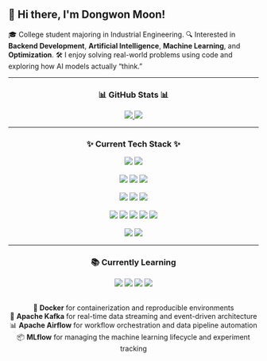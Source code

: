 ## 👋 Hi there, I'm Dongwon Moon!

🎓 College student majoring in Industrial Engineering.
🔍 Interested in **Backend Development**, **Artificial Intelligence**, **Machine Learning**, and **Optimization**.
🛠️ I enjoy solving real-world problems using code and exploring how AI models actually “think.”

---

<h3 align="center">📊 GitHub Stats 📊</h3>

<div align="center">
  <a href="https://github.com/anuraghazra/github-readme-stats">
    <img src="https://github-readme-stats.vercel.app/api?username=dongwonmoon&theme=blue-green&show_icons=true&count_private=true" />
  </a>
  <a href="https://github.com/anuraghazra/github-readme-stats">
    <img src="https://github-readme-stats.vercel.app/api/top-langs/?username=dongwonmoon&theme=blue-green&layout=compact" />
  </a>
</div>

---

<h3 align="center">✨ Current Tech Stack ✨</h3>

<div align="center">
  <!-- Languages -->
  <img src="https://img.shields.io/badge/Python-3670A0?style=for-the-badge&logo=python&logoColor=ffdd54" />
  <img src="https://img.shields.io/badge/Java-007396?style=for-the-badge&logo=java&logoColor=white" />
</div>

<br>

<div align="center">
  <!-- Backend & Frameworks -->
  <img src="https://img.shields.io/badge/FastAPI-009688?style=for-the-badge&logo=fastapi&logoColor=white" />
  <img src="https://img.shields.io/badge/Uvicorn-333333?style=for-the-badge&logo=uvicorn&logoColor=white" />
  <img src="https://img.shields.io/badge/Gunicorn-339933?style=for-the-badge&logo=gunicorn&logoColor=white" />
</div>

<br>

<div align="center">
  <!-- Container & Orchestration -->
  <img src="https://img.shields.io/badge/Docker-2496ED?style=for-the-badge&logo=docker&logoColor=white" />
  <img src="https://img.shields.io/badge/Apache_Kafka-231F20?style=for-the-badge&logo=apache-kafka&logoColor=white" />
  <img src="https://img.shields.io/badge/Apache_Airflow-017CEE?style=for-the-badge&logo=apache-airflow&logoColor=white" />
</div>

<br>

<div align="center">
  <!-- Data & ML Tools -->
  <img src="https://img.shields.io/badge/MLflow-023430?style=for-the-badge&logo=mlflow&logoColor=white" />
  <img src="https://img.shields.io/badge/PyTorch-EE4C2C?style=for-the-badge&logo=PyTorch&logoColor=white" />
  <img src="https://img.shields.io/badge/FAISS-4C1?style=for-the-badge&logo=faiss&logoColor=white" />
  <img src="https://img.shields.io/badge/ChromaDB-000000?style=for-the-badge&logo=chromadb&logoColor=white" />
  <img src="https://img.shields.io/badge/Qdrant-009CA6?style=for-the-badge&logo=qdrant&logoColor=white" />
</div>

<br>

<div align="center">
  <!-- Messaging & Database -->
  <img src="https://img.shields.io/badge/RabbitMQ-FF6600?style=for-the-badge&logo=rabbitmq&logoColor=white" />
  <img src="https://img.shields.io/badge/PostgreSQL-4169E1?style=for-the-badge&logo=postgresql&logoColor=white" />
</div>

---

<h3 align="center">📚 Currently Learning</h3>

<div align="center">
  <img src="https://img.shields.io/badge/Docker-2496ED?style=for-the-badge&logo=docker&logoColor=white" />
  <img src="https://img.shields.io/badge/Apache%20Kafka-231F20?style=for-the-badge&logo=apache-kafka&logoColor=white" />
  <img src="https://img.shields.io/badge/Apache%20Airflow-017CEE?style=for-the-badge&logo=apache-airflow&logoColor=white" />
  <img src="https://img.shields.io/badge/MLflow-023430?style=for-the-badge&logo=mlflow&logoColor=white" />
</div>

<br>

<p align="center">
  🐳 <b>Docker</b> for containerization and reproducible environments<br>
  🔄 <b>Apache Kafka</b> for real-time data streaming and event-driven architecture<br>
  📊 <b>Apache Airflow</b> for workflow orchestration and data pipeline automation<br>
  📦 <b>MLflow</b> for managing the machine learning lifecycle and experiment tracking<br>
</p>
